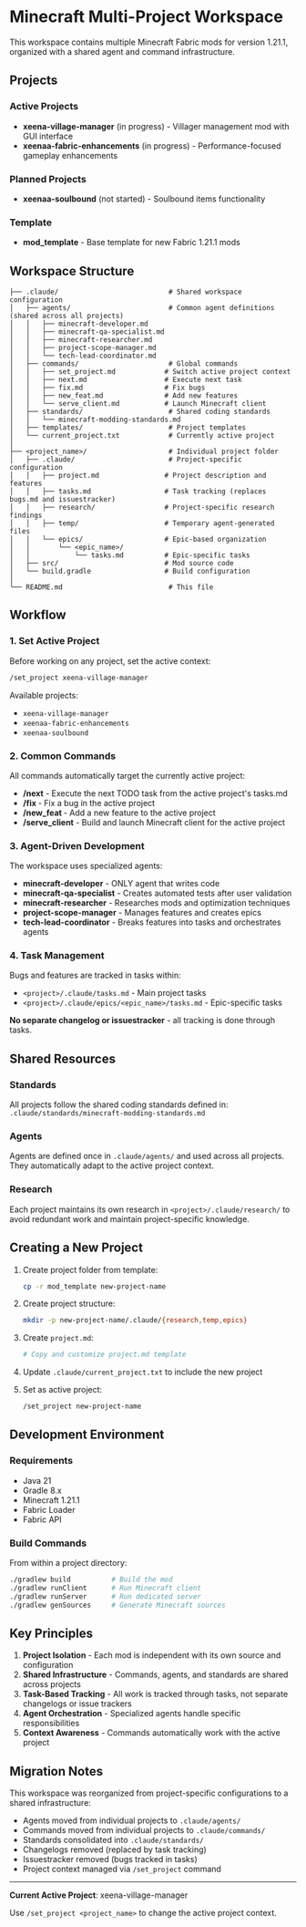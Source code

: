 # Minecraft Multi-Project Workspace

This workspace contains multiple Minecraft Fabric mods for version 1.21.1, organized with a shared agent and command infrastructure.

## Projects

### Active Projects
- **xeena-village-manager** (in progress) - Villager management mod with GUI interface
- **xeenaa-fabric-enhancements** (in progress) - Performance-focused gameplay enhancements

### Planned Projects
- **xeenaa-soulbound** (not started) - Soulbound items functionality

### Template
- **mod_template** - Base template for new Fabric 1.21.1 mods

## Workspace Structure

```
├── .claude/                           # Shared workspace configuration
│   ├── agents/                        # Common agent definitions (shared across all projects)
│   │   ├── minecraft-developer.md
│   │   ├── minecraft-qa-specialist.md
│   │   ├── minecraft-researcher.md
│   │   ├── project-scope-manager.md
│   │   └── tech-lead-coordinator.md
│   ├── commands/                      # Global commands
│   │   ├── set_project.md            # Switch active project context
│   │   ├── next.md                   # Execute next task
│   │   ├── fix.md                    # Fix bugs
│   │   ├── new_feat.md               # Add new features
│   │   └── serve_client.md           # Launch Minecraft client
│   ├── standards/                     # Shared coding standards
│   │   └── minecraft-modding-standards.md
│   ├── templates/                     # Project templates
│   └── current_project.txt            # Currently active project
│
├── <project_name>/                    # Individual project folder
│   ├── .claude/                       # Project-specific configuration
│   │   ├── project.md                # Project description and features
│   │   ├── tasks.md                  # Task tracking (replaces bugs.md and issuestracker)
│   │   ├── research/                 # Project-specific research findings
│   │   ├── temp/                     # Temporary agent-generated files
│   │   └── epics/                    # Epic-based organization
│   │       └── <epic_name>/
│   │           └── tasks.md          # Epic-specific tasks
│   ├── src/                          # Mod source code
│   └── build.gradle                  # Build configuration
│
└── README.md                          # This file
```

## Workflow

### 1. Set Active Project
Before working on any project, set the active context:

```bash
/set_project xeena-village-manager
```

Available projects:
- `xeena-village-manager`
- `xeenaa-fabric-enhancements`
- `xeenaa-soulbound`

### 2. Common Commands

All commands automatically target the currently active project:

- **/next** - Execute the next TODO task from the active project's tasks.md
- **/fix <description>** - Fix a bug in the active project
- **/new_feat <description>** - Add a new feature to the active project
- **/serve_client** - Build and launch Minecraft client for the active project

### 3. Agent-Driven Development

The workspace uses specialized agents:

- **minecraft-developer** - ONLY agent that writes code
- **minecraft-qa-specialist** - Creates automated tests after user validation
- **minecraft-researcher** - Researches mods and optimization techniques
- **project-scope-manager** - Manages features and creates epics
- **tech-lead-coordinator** - Breaks features into tasks and orchestrates agents

### 4. Task Management

Bugs and features are tracked in tasks within:
- `<project>/.claude/tasks.md` - Main project tasks
- `<project>/.claude/epics/<epic_name>/tasks.md` - Epic-specific tasks

**No separate changelog or issuestracker** - all tracking is done through tasks.

## Shared Resources

### Standards
All projects follow the shared coding standards defined in:
`.claude/standards/minecraft-modding-standards.md`

### Agents
Agents are defined once in `.claude/agents/` and used across all projects. They automatically adapt to the active project context.

### Research
Each project maintains its own research in `<project>/.claude/research/` to avoid redundant work and maintain project-specific knowledge.

## Creating a New Project

1. Create project folder from template:
   ```bash
   cp -r mod_template new-project-name
   ```

2. Create project structure:
   ```bash
   mkdir -p new-project-name/.claude/{research,temp,epics}
   ```

3. Create `project.md`:
   ```bash
   # Copy and customize project.md template
   ```

4. Update `.claude/current_project.txt` to include the new project

5. Set as active project:
   ```bash
   /set_project new-project-name
   ```

## Development Environment

### Requirements
- Java 21
- Gradle 8.x
- Minecraft 1.21.1
- Fabric Loader
- Fabric API

### Build Commands
From within a project directory:
```bash
./gradlew build          # Build the mod
./gradlew runClient      # Run Minecraft client
./gradlew runServer      # Run dedicated server
./gradlew genSources     # Generate Minecraft sources
```

## Key Principles

1. **Project Isolation** - Each mod is independent with its own source and configuration
2. **Shared Infrastructure** - Commands, agents, and standards are shared across projects
3. **Task-Based Tracking** - All work is tracked through tasks, not separate changelogs or issue trackers
4. **Agent Orchestration** - Specialized agents handle specific responsibilities
5. **Context Awareness** - Commands automatically work with the active project

## Migration Notes

This workspace was reorganized from project-specific configurations to a shared infrastructure:

- Agents moved from individual projects to `.claude/agents/`
- Commands moved from individual projects to `.claude/commands/`
- Standards consolidated into `.claude/standards/`
- Changelogs removed (replaced by task tracking)
- Issuestracker removed (bugs tracked in tasks)
- Project context managed via `/set_project` command

---

**Current Active Project**: xeena-village-manager

Use `/set_project <project_name>` to change the active project context.
